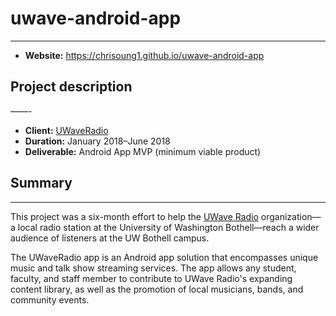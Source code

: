 # uwave-android-app
---

- **Website:** https://chrisoung1.github.io/uwave-android-app


## Project description
——-

- **Client:** [UWaveRadio](uwave.fm)
- **Duration:** January 2018–June 2018
- **Deliverable:** Android App MVP (minimum viable product)


## Summary
---

This project was a six-month effort to help the <a style="text-decoration-line: underline;" target=" _blank " href="http://uwave.fm ">UWave Radio</a> organization—a local radio station at the University of Washington Bothell—reach a wider audience of listeners at the UW Bothell campus. 

The UWaveRadio app is an Android app solution that encompasses unique music and talk show streaming services. The app allows any student, faculty, and staff member to contribute to UWave Radio's expanding content library, as well as the promotion of local musicians, bands, and community events.

